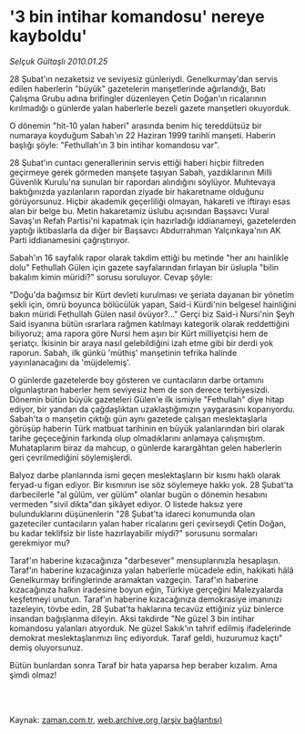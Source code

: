 # '3 bin intihar komandosu' nereye kayboldu'

*Selçuk Gültaşlı 2010.01.25*

<td class="columnist-detail">
<p>28 Şubat'ın nezaketsiz ve seviyesiz günleriydi. Genelkurmay'dan servis edilen haberlerin "büyük" gazetelerin manşetlerinde ağırlandığı, Batı Çalışma Grubu adına brifingler düzenleyen Çetin Doğan'ın ricalarının kırılmadığı o günlerde yalan haberlerle bezeli gazete manşetleri okuyorduk.</p>
<p>
<div id="haberMetinDiv">
<p> O dönemin "hit-10 yalan haberi" arasında benim hiç tereddütsüz bir numaraya koyduğum Sabah'ın 22 Haziran 1999 tarihli manşeti. Haberin başlığı şöyle: "Fethullah'ın 3 bin intihar komandosu var".
<p> 28 Şubat'ın cuntacı generallerinin servis ettiği haberi hiçbir filtreden geçirmeye gerek görmeden manşete taşıyan Sabah, yazdıklarının Milli Güvenlik Kurulu'na sunulan bir rapordan alındığını söylüyor. Muhtevaya baktığınızda yazılanların rapordan ziyade bir hakaretname olduğunu görüyorsunuz. Hiçbir akademik geçerliliği olmayan, hakareti ve iftirayı esas alan bir belge bu. Metin hakaretamiz üslubu açısından Başsavcı Vural Savaş'ın Refah Partisi'ni kapatmak için hazırladığı iddianameyi, gazetelerden yaptığı iktibaslarla da diğer bir Başsavcı Abdurrahman Yalçınkaya'nın AK Parti iddianamesini çağrıştırıyor.
<p> Sabah'ın 16 sayfalık rapor olarak takdim ettiği bu metinde "her anı hainlikle dolu" Fethullah Gülen için gazete sayfalarından fırlayan bir üslupla "bilin bakalım kimin müridi?" sorusu soruluyor. Cevap şöyle:
<p> "Doğu'da bağımsız bir Kürt devleti kurulması ve şeriata dayanan bir yönetim şekli için, ömrü boyunca bölücülük yapan, Said-i Kürdi'nin belgesel hainliğini bakın müridi Fethullah Gülen nasıl övüyor?..." Gerçi biz Said-i Nursi'nin Şeyh Said isyanına bütün ısrarlara rağmen katılmayı kategorik olarak reddettiğini biliyoruz; ama rapora göre Nursi hem aşırı bir Kürt milliyetçisi hem de şeriatçı. İkisinin bir araya nasıl gelebildiğini izah etme gibi bir derdi yok raporun. Sabah, ilk günkü 'müthiş' manşetinin tefrika halinde yayınlanacağını da 'müjdelemiş'.
<p> O günlerde gazetelerde boy gösteren ve cuntacıların darbe ortamını olgunlaştıran haberler hem seviyesiz hem de son derece terbiyesizdi. Dönemin bütün büyük gazeteleri Gülen'e ilk ismiyle "Fethullah" diye hitap ediyor, bir yandan da çağdaşlıktan uzaklaştığımızın yaygarasını koparıyordu. Sabah'ta o manşetin çıktığı gün aynı gazetede çalışan meslektaşlarla görüşüp haberin Türk matbuat tarihinin en büyük yalanlarından biri olarak tarihe geçeceğinin farkında olup olmadıklarını anlamaya çalışmıştım. Muhataplarım biraz da mahcup, o günlerde karargâhtan gelen haberlerin geri çevrilmediğini söylemişlerdi.
<p> Balyoz darbe planlarında ismi geçen meslektaşların bir kısmı haklı olarak feryad-u figan ediyor. Bir kısmının ise söz söylemeye hakkı yok. 28 Şubat'ta darbecilerle "al gülüm, ver gülüm" olanlar bugün o dönemin hesabını vermeden "sivil dikta"dan şikâyet ediyor. O listede haksız yere bulunduklarını düşünenlerin "28 Şubat'ta idareci konumunda olan gazeteciler cuntacıların yalan haber ricalarını geri çevirseydi Çetin Doğan, bu kadar teklifsiz bir liste hazırlayabilir miydi?" sorusunu sormaları gerekmiyor mu?
<p> Taraf'ın haberine kızacağınıza "darbesever" mensuplarınızla hesaplaşın. Taraf'ın haberine kızacağınıza yalan haberlerle mücadele edin, hakikati hâlâ Genelkurmay brifinglerinde aramaktan vazgeçin. Taraf'ın haberine kızacağınıza halkın iradesine boyun eğin, Türkiye gerçeğini Malezyalarda keşfetmeyi unutun. Taraf'ın haberine kızacağınıza demokrasiye imanınızı tazeleyin, tövbe edin, 28 Şubat'ta haklarına tecavüz ettiğiniz yüz binlerce insandan bağışlanma dileyin. Aksi takdirde "Ne güzel 3 bin intihar komandosu yalanları atıyorduk. Ne güzel Sakık'ın tahrif edilmiş ifadelerinde demokrat meslektaşlarımızı linç ediyorduk. Taraf geldi, huzurumuz kaçtı" demiş oluyorsunuz.
<p> Bütün bunlardan sonra Taraf bir hata yaparsa hep beraber kızalım. Ama şimdi olmaz!</p></p></p></p></p></p></p></p></div>
</p>


<p><br>
		 </br></p></td>

Kaynak: [zaman.com.tr](http://zaman.com.tr/yazar.do?yazino=944219), [web.archive.org (arşiv bağlantısı)](http://web.archive.org/web/20120414170630/http://www.zaman.com.tr:80/yazar.do?yazino=944219)
